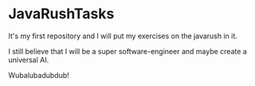 # JavaRushTasks

It's my first repository and I will put my exercises on the javarush in it.

I still believe that I will be a super software-engineer and maybe create a universal AI.

Wubalubadubdub!
